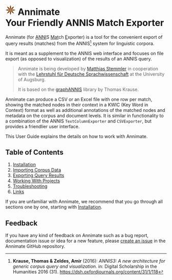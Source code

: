 # ![Annimate logo](img/annimate-logo.png) Annimate<br>Your Friendly ANNIS Match Exporter

Annimate (for <u>ANNI</u>S <u>Mat</u>ch <u>E</u>xporter) is a tool for the convenient export of query results (matches) from the ANNIS[^1] system for linguistic corpora.

It is meant as a supplement to the ANNIS web interface and focuses on file export (as opposed to visualization) of the results of an ANNIS query.

> Annimate is being developed by [Matthias Stemmler](https://github.com/matthias-stemmler) in cooperation with the [Lehrstuhl für Deutsche Sprachwissenschaft](https://www.uni-augsburg.de/de/fakultaet/philhist/professuren/germanistik/deutsche-sprachwissenschaft/) at the University of Augsburg.
>
> It is based on the [graphANNIS](https://github.com/korpling/graphANNIS) library by Thomas Krause.

Annimate can produce a CSV or an Excel file with one row per match, showing the matched nodes in their context in a KWIC (Key Word in Context) format as well as additional annotations of the matched nodes and metadata on the corpus and document levels. It is similar in functionality to a combination of the ANNIS `TextColumnExporter` and `CSVExporter`, but provides a friendlier user interface.

This User Guide explains the details on how to work with Annimate.

## Table of Contents

1. [Installation](installation.md)
2. [Importing Corpus Data](import.md)
3. [Exporting Query Results](export.md)
4. [Working With Projects](projects.md)
5. [Troubleshooting](troubleshooting.md)
6. [Links](links.md)

If you are unfamiliar with Annimate, we recommend that you go through all sections one by one, starting with [Installation](installation.md).

## Feedback

If you have any kind of feedback on Annimate such as a bug report, documentation issue or idea for a new feature, please [create an issue](https://github.com/matthias-stemmler/annimate/issues/new/choose) in the Annimate GitHub repository.

[^1]:
    **Krause, Thomas & Zeldes, Amir** (2016):
    _ANNIS3: A new architecture for generic corpus query and visualization._
    in: Digital Scholarship in the Humanities 2016 (31).
    <https://dsh.oxfordjournals.org/content/31/1/118>
